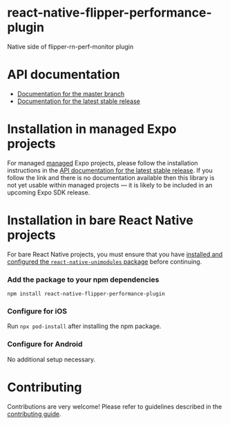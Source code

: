 # react-native-flipper-performance-plugin

Native side of flipper-rn-perf-monitor plugin

# API documentation

- [Documentation for the master branch](https://github.com/expo/expo/blob/master/docs/pages/versions/unversioned/sdk/react-native-flipper-performance-plugin.md)
- [Documentation for the latest stable release](https://docs.expo.io/versions/latest/sdk/react-native-flipper-performance-plugin/)

# Installation in managed Expo projects

For managed [managed](https://docs.expo.io/versions/latest/introduction/managed-vs-bare/) Expo projects, please follow the installation instructions in the [API documentation for the latest stable release](#api-documentation). If you follow the link and there is no documentation available then this library is not yet usable within managed projects &mdash; it is likely to be included in an upcoming Expo SDK release.

# Installation in bare React Native projects

For bare React Native projects, you must ensure that you have [installed and configured the `react-native-unimodules` package](https://github.com/expo/expo/tree/master/packages/react-native-unimodules) before continuing.

### Add the package to your npm dependencies

```
npm install react-native-flipper-performance-plugin
```

### Configure for iOS

Run `npx pod-install` after installing the npm package.


### Configure for Android


No additional setup necessary.

# Contributing

Contributions are very welcome! Please refer to guidelines described in the [contributing guide]( https://github.com/expo/expo#contributing).
